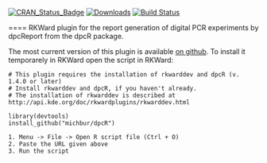 [![CRAN_Status_Badge](http://www.r-pkg.org/badges/version/dpcR)](http://cran.r-project.org/web/packages/dpcR)
[![Downloads](http://cranlogs.r-pkg.org/badges/dpcR)](http://cran.rstudio.com/package=dpcR)
[![Build Status](https://api.travis-ci.org/michbur/dpcR.png)](https://travis-ci.org/michbur/dpcR)


====
RKWard plugin for the report generation of digital PCR experiments by dpcReport from the dpcR package.


The most current version of this plugin is available [on github](https://raw.githubusercontent.com/devSJR/dpcR_rk/master/rkwarddev_plugin_script_dpcReport.R). To install it temporarely in RKWard open the script in RKWard:

```rkwarddev
# This plugin requires the installation of rkwarddev and dpcR (v. 1.4.0 or later)
# Install rkwarddev and dpcR, if you haven't already.
# The installation of rkwarddev is described at http://api.kde.org/doc/rkwardplugins/rkwarddev.html

library(devtools)
install_github("michbur/dpcR")
```

```RKWard
1. Menu -> File -> Open R script file (Ctrl + O)
2. Paste the URL given above
3. Run the script
```